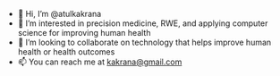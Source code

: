 - 👋 Hi, I’m @atulkakrana
- 👀 I’m interested in precision medicine, RWE, and applying computer science for improving human health
- 💞️ I’m looking to collaborate on technology that helps improve human health or health outcomes
- 📫 You can reach me at kakrana@gmail.com

<!---
atulkakrana/atulkakrana is a ✨ special ✨ repository because its `README.md` (this file) appears on your GitHub profile.
You can click the Preview link to take a look at your changes.
--->
